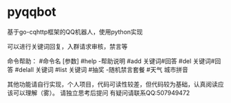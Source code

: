 # pyqqbot
基于go-cqhttp框架的QQ机器人，使用python实现

可以进行关键词回复，入群请求审核，禁言等

命令帮助：
#命令名 [参数]
#help -帮助说明
#add 关键词#回答
#del 关键词#回答
#delall 关键词
#list 关键词
#抽奖 -随机禁言套餐
#天气 城市拼音

其他功能请自行实现，个人项目，代码可读性较差，但代码较为基础，认真阅读应该可以理解（雾）。
请独立思考后提问
有疑问请联系QQ:507949472
